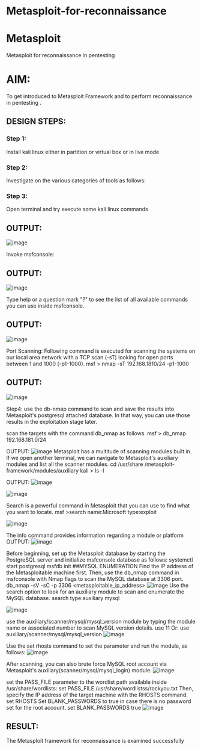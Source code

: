 # Metasploit-for-reconnaissance
# Metasploit
Metasploit for reconnaissance in pentesting

# AIM:

To get introduced to Metasploit Framework and to  perform reconnaissance  in pentesting .

## DESIGN STEPS:

### Step 1:

Install kali linux either in partition or virtual box or in live mode

### Step 2:

Investigate on the various categories of tools as follows:

### Step 3:

Open terminal and try execute some kali linux commands

## OUTPUT:
![image](https://github.com/Poojithamanohar/Metasploit-for-reconnaissance/assets/119423592/c69684e6-1d11-4895-8bb4-9a93d1873a7f)

Invoke msfconsole:


## OUTPUT:
![image](https://github.com/Poojithamanohar/Metasploit-for-reconnaissance/assets/119423592/ac8e3880-ccbe-40f7-b7f0-b0a159f5333f)

Type help or a question mark "?" to see the list of all available commands you can use inside msfconsole.

## OUTPUT:
![image](https://github.com/Poojithamanohar/Metasploit-for-reconnaissance/assets/119423592/4b207e38-6631-47f8-afb8-f7051d1109e7)

Port Scanning: Following command is executed for scanning the systems on our local area network with a TCP scan (-sT) looking for open ports between 1 and 1000 (-p1-1000). msf > nmap -sT 192.168.1810/24 -p1-1000

## OUTPUT:
![image](https://github.com/Poojithamanohar/Metasploit-for-reconnaissance/assets/119423592/0b4dff53-c7f1-44d3-a6ee-8ca5c72c55cf)

Step4: use the db-nmap command to scan and save the results into Metasploit's postgresql attached database. In that way, you can use those results in the exploitation stage later.

scan the targets with the command db_nmap as follows. msf > db_nmap 192.168.181.0/24

OUTPUT:
![image](https://github.com/Poojithamanohar/Metasploit-for-reconnaissance/assets/119423592/f4fc23f3-0cb8-4e39-ae3e-51670c0d9755)
Metasploit has a multitude of scanning modules built in. If we open another terminal, we can navigate to Metasploit's auxiliary modules and list all the scanner modules. cd /usr/share /metasploit-framework/modules/auxiliary kali > ls -l

OUTPUT:
![image](https://github.com/Poojithamanohar/Metasploit-for-reconnaissance/assets/119423592/954348e3-5e90-4e7b-9917-2f99a30523a8)

![image](https://github.com/Poojithamanohar/Metasploit-for-reconnaissance/assets/119423592/1e1c3e56-b09a-40b2-b1e5-fe6dc1c32fe1)

Search is a powerful command in Metasploit that you can use to find what you want to locate. msf >search name:Microsoft type:exploit

![image](https://github.com/Poojithamanohar/Metasploit-for-reconnaissance/assets/119423592/808aba62-dfcc-441b-bdfe-c589ede3fb2c)

The info command provides information regarding a module or platform
OUTPUT:
![image](https://github.com/Poojithamanohar/Metasploit-for-reconnaissance/assets/119423592/2ee16f38-853f-4c63-9ff0-16747ce4fd98)

Before beginning, set up the Metasploit database by starting the PostgreSQL server and initialize msfconsole database as follows: systemctl start postgresql msfdb init ##MYSQL ENUMERATION Find the IP address of the Metasploitable machine first. Then, use the db_nmap command in msfconsole with Nmap flags to scan the MySQL database at 3306 port. db_nmap -sV -sC -p 3306 <metasploitable_ip_address>
![image](https://github.com/Poojithamanohar/Metasploit-for-reconnaissance/assets/119423592/701fa1e7-f5d2-472c-a83b-b9d07dd18226)
Use the search option to look for an auxiliary module to scan and enumerate the MySQL database. search type:auxiliary mysql

![image](https://github.com/Poojithamanohar/Metasploit-for-reconnaissance/assets/119423592/566dc27b-c0ea-4878-a3e3-e1654bc8506b)

use the auxiliary/scanner/mysql/mysql_version module by typing the module name or associated number to scan MySQL version details. use 11 Or: use auxiliary/scanner/mysql/mysql_version
![image](https://github.com/Poojithamanohar/Metasploit-for-reconnaissance/assets/119423592/35a9f792-6dc3-40cf-b9be-3c7873126b1e)

Use the set rhosts command to set the parameter and run the module, as follows:
![image](https://github.com/Poojithamanohar/Metasploit-for-reconnaissance/assets/119423592/d6a134e0-b656-47e6-837f-ffe399afad5c)

After scanning, you can also brute force MySQL root account via Metasploit's auxiliary(scanner/mysql/mysql_login) module.
![image](https://github.com/Poojithamanohar/Metasploit-for-reconnaissance/assets/119423592/d3c1edfc-360f-4320-82c7-93a413b641fa)

set the PASS_FILE parameter to the wordlist path available inside /usr/share/wordlists: set PASS_FILE /usr/share/wordlistss/rockyou.txt Then, specify the IP address of the target machine with the RHOSTS command. set RHOSTS Set BLANK_PASSWORDS to true in case there is no password set for the root account. set BLANK_PASSWORDS true
![image](https://github.com/Poojithamanohar/Metasploit-for-reconnaissance/assets/119423592/3bfbf68b-2ece-4d14-851b-92ecce8e10af)

## RESULT:
The Metasploit framework for reconnaissance is  examined successfully
